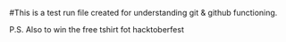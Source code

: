 #This is a test run file created for understanding git & github functioning.

P.S. Also to win the free tshirt fot hacktoberfest
